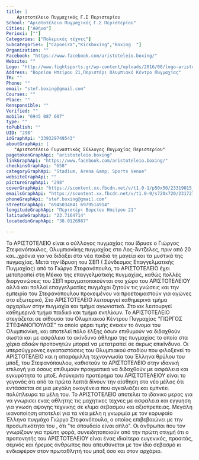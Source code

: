 ```yaml
---
title: |
    Αριστοτέλειο Πυγμαχικός Γ.Σ Περιστερίου
School: "Αριστοτέλειο Πυγμαχικός Γ.Σ Περιστερίου"
Cities: ["Αθήνα"]
Perioxi: [""]
Categories: ["Πολεμικές τέχνες"]
Subcategories: ["Capoeira","Kickboxing","Boxing  "]
Organization: ""
Facebook: "https://www.facebook.com/aristoteleio.boxing/"
Website: ""
Logo: "http://www.fightsports.gr/wp-content/uploads/2016/08/logo-aristoteleio-gspp.jpg"
Address: "Βορείου Ηπείρου 21,Περιστέρι Ολυμπιακό Κέντρο Πυγμαχίας"
TK: ""
Phone: ""
email: "stef.boxing@gmail.com"
Courses: ""
Place: ""
Rensponsible: ""
Verified: ""
mobile: "6945 087 607"
type: ""
toPublish: ""
UID: "298"
idGraphApi: "339329749543"
aboutGraphApi: | 
   "Αριστοτέλειο Γυμναστικός Σύλλογος Πυγμαχίας Περιστερίου"
pagetokenGraphApi: "aristoteleio.boxing"
linkGraphApi: "https://www.facebook.com/aristoteleio.boxing/"
checkinsGraphApi: "658"
categoryGraphApi: "Stadium, Arena &amp; Sports Venue"
websiteGraphApi: ""
pictureGraphApi: "298"
coverGraphApi: "https://scontent.xx.fbcdn.net/v/t1.0-1/p50x50/23319015_10155788775859544_1992025872764779028_n.jpg?oh=8b55752d81d747648ecb2c47a3990281&amp;oe=5B36D5B0"
emailsGraphApi: "https://scontent.xx.fbcdn.net/v/t1.0-9/s720x720/23172769_10155782575074544_3552165329427977528_n.png?oh=5407ce892adb1eab02e93e80e8452ca7&amp;oe=5B07A082"
phoneGraphApi: "stef.boxing@gmail.com"
streetGraphApi: "6945034841 6979514914"
longitudeGraphApi: "Περιστέρι Βορείου Ηπείρου 21"
latitudeGraphApi: "23.7164714"
locatedinGraphApi: "38.0126987"

---
```


Το ΑΡΙΣΤΟΤΕΛΕΙΟ είναι ο σύλλογος πυγμαχίας που ίδρυσε ο Γιώργος Στεφανόπουλος, Ολυμπιονίκης πυγμαχίας στο Λος-Άντζελες, πριν από 20 και...χρόνια για να διδάξει στα νέα παιδιά τη μαγεία και τα μυστικά της πυγμαχίας. Μετά την ίδρυση του ΣΕΠ ( Σύνδεσμος Επαγγελματικής Πυγμαχίας) από το Γιώργο Στεφανόπουλο, το ΑΡΙΣΤΟΤΕΛΕΙΟ έχει μετατραπεί στη Μέκκα της επαγγελματικής πυγμαχίας, καθώς πολλές διοργανώσεις του ΣΕΠ πραγματοποιούνται στο χώρο του ΑΡΙΣΤΟΤΕΛΕΙΟΥ αλλά και πολλοί επαγγελματίες πυγμάχοι ζητούν τις γνώσεις και την εμπειρία του Στεφανόπουλου προκειμένου να προετοιμαστούν για αγώνες στο εξωτερικό, Στο ΑΡΙΣΤΟΤΕΛΕΙΟ λειτουργεί καθημερινά τμήμα αρχαρίων στην πυγμαχία και τμήμα αγωνιστικό. Στο κικ λειτουργεί καθημερινά τμήμα παιδικό και τμήμα ενηλίκων. Το ΑΡΙΣΤΟΤΕΛΕΙΟ στεγάζεται σε αίθουσα του Ολυμπιακού Κέντρου Πυγμαχίας &quot;ΓΙΩΡΓΟΣ ΣΤΕΦΑΝΟΠΟΥΛΟΣ&quot; το οποίο φέρει τιμής ένεκεν το όνομα του Ολυμπιονίκη, και αποτελεί πόλο έλξης όσων επιθυμούν να διδαχθούν σωστά και με ασφάλεια το ακίνδυνο άθλημα της πυγμαχίας το οποίο στα χέρια αδαών προπονητών μπορεί να μετατραπεί σε άκρως επικίνδυνο. Οι υπερσύγχρονες εγκαταστάσεις του Ολυμπιακού σταδίου που φιλοξενεί το ΑΡΙΣΤΟΤΕΛΕΙΟ και η απαράμιλλη τεχνογνωσία του Έλληνα θρύλου του μποξ, του Στεφανόπουλου, καθιστούν το ΑΡΙΣΤΟΤΕΛΕΙΟ στην ιδανική επιλογή για όσους επιθυμούν πραγματικά να διδαχθούν με ασφάλεια και εγκυρότητα το μποξ. Ασύγκριτο προτέρημα του ΑΡΙΣΤΟΤΕΛΕΙΟΥ είναι το γεγονός ότι από τα πρώτα λεπτά δίνουν την αίσθηση στο νέο μέλος ότι εντάσσεται σε μια μεγάλη οικογένεια που αγκαλιάζει και εμπνέει πολύπλευρα τα μέλη του. Το ΑΡΙΣΤΟΤΕΛΕΙΟ αποτελει το ιδανικο μερος για να γνωρισει ενας αθλητης τις μαχητικες τεχνες με ασφαλεια και εγγυηση για γνωση αψογης τεχνικης σε κλιμα σεβασμου και αξιοπρεπειας. Μεγάλη ικανοποίηση αποτελεί για τα νέα μέλη η γνωριμία με τον κορυφαίο Έλληνα πυγμάχο Γιώργο Στεφανόπουλο, ο οποίος επιβεβαιώνει με την προσωπικότητά του , ότι &quot;το σπουδαίο είναι απλό&quot;. Οι άνθρωποι που τον γνωρίζουν για πρώτη φορά, συνειδητοποιούν από την πρώτη στιγμή ότι ο προπονητής του ΑΡΙΣΤΟΤΕΛΕΙΟΥ είναι ένας ιδιαίτερα ευγενικός, προσιτός, σεμνός και ήρεμος άνθρωπος που απευθύνεται με τον ίδιο σεβασμό κι ενδιαφέρον στον πρωταθλητή του μποξ όσο και στον αρχάριο. 

